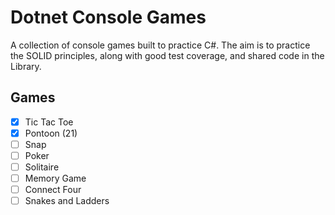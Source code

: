 # Dotnet Console Games

A collection of console games built to practice C#. The aim is to practice the SOLID principles, along with good test coverage, and shared code in the Library.

## Games

- [x] Tic Tac Toe
- [x] Pontoon (21)
- [ ] Snap
- [ ] Poker
- [ ] Solitaire
- [ ] Memory Game
- [ ] Connect Four
- [ ] Snakes and Ladders
